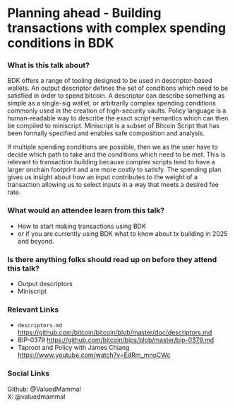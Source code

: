# Planning ahead - Building transactions with complex spending conditions in BDK

### What is this talk about? 

BDK offers a range of tooling designed to be used in descriptor-based wallets.
An output descriptor defines the set of conditions which need to be satisfied in order to spend bitcoin.
A descriptor can describe something as simple as a single-sig wallet, or arbitrarily complex spending conditions commonly used in the creation of high-security vaults.
Policy language is a human-readable way to describe the exact script semantics which can then be compiled to miniscript.
Miniscript is a subset of Bitcoin Script that has been formally specified and enables safe composition and analysis.

If multiple spending conditions are possible, then we as the user have to decide which path to take and the conditions which need to be met.
This is relevant to transaction building because complex scripts tend to have a larger onchain footprint and are more costly to satisfy.
The spending plan gives us insight about how an input contributes to the weight of a transaction allowing us to select inputs in a way that meets a desired fee rate.

### What would an attendee learn from this talk?

- How to start making transactions using BDK
- or if you are currently using BDK what to know about tx building in 2025 and beyond.

### Is there anything folks should read up on before they attend this talk?

- Output descriptors
- Miniscript

### Relevant Links

- `descriptors.md` <https://github.com/bitcoin/bitcoin/blob/master/doc/descriptors.md>  
- BIP-0379 <https://github.com/bitcoin/bips/blob/master/bip-0379.md>  
- Taproot and Policy with James Chiang <https://www.youtube.com/watch?v=EdRm_mnoCWc>  

### Social Links

Github: @ValuedMammal  
X: @valuedmammal
